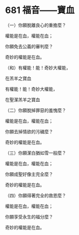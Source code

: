# 681 福音——寶血

（一）你願脫離良心的重擔麼？

權能是在血，權能在血；

你願免去公義的審判麼？

奇妙的權能是在血。

（和）有權能！能！奇妙大權能，

在羔羊之寶血

有權能！能！奇妙大權能，

在聖潔羔羊之寶血

（二）你願脫掉罪惡的羞愧麼？

權能是在血，權能在血；

你願去掉情欲的污穢麼？

奇妙的權能是在血。

（三）你願潔白猶如雪一般麼？

權能是在血，權能在血；

你願成聖好像主完全麼？

奇妙的權能是在血。

（四）你願得著完全的救恩麼？

權能是在血，權能在血；

你願享受永生的福分麼？

奇妙的權能是在血。

